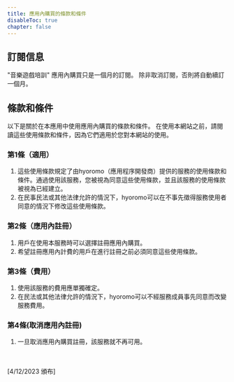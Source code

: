 ```yaml
---
title: 應用內購買的條款和條件
disableToc: true
chapter: false
---
```


## 訂閱信息

"音樂遊戲培訓" 應用內購買只是一個月的訂閱。
除非取消訂閱，否則將自動續訂一個月。

## 條款和條件

以下是關於在本應用中使用應用內購買的條款和條件。
在使用本網站之前，請閱讀這些使用條款和條件，因為它們適用於您對本網站的使用。

### 第1條（適用）

1. 這些使用條款規定了由hyoromo（應用程序開發商）提供的服務的使用條款和條件。通過使用該服務，您被視為同意這些使用條款，並且該服務的使用條款被視為已經建立。
2. 在民事民法或其他法律允許的情況下，hyoromo可以在不事先徵得服務使用者同意的情況下修改這些使用條款。

### 第2條（應用內註冊）

1. 用戶在使用本服務時可以選擇註冊應用內購買。
2. 希望註冊應用內計費的用戶在進行註冊之前必須同意這些使用條款。

### 第3條（費用）

1. 使用該服務的費用應單獨確定。
2. 在民法或其他法律允許的情況下，hyoromo可以不經服務成員事先同意而改變服務費用。

### 第4條(取消應用內註冊)

1. 一旦取消應用內購買註冊，該服務就不再可用。


<br><br>
[4/12/2023 頒布]